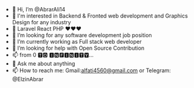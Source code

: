 - 👋 Hi, I’m @AbrarAli14
- 👀 I'm interested in Backend & Fronted web development and Graphics Design for any industry 
- 🌱 Laravel React PHP ❤❤❤
- 💞️ I’m looking for any software development job position 
- 🔭 I’m currently working as Full stack web developer 
- 🤔 I’m looking for help with Open Source Contribution
- 📫 from 0 🆃🅾 🅸🅽🅵🅸🅽🅸🆃🆈...
- 💬 Ask me about anything
- 📫 How to reach me: Gmail:alfati4560@gmail.com or Telegram: @ElzinAbrar
<!---
AbrarAli14/AbrarAli14 is a ✨ special ✨ repository because its `README.md` (this file) appears on your GitHub profile.
You can click the Preview link to take a look at your changes.
--->
